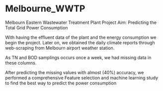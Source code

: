 # Melbourne_WWTP


Melbourn Eastern Wastewater Treatment Plant 
Project Aim: Predicting the Total Grid Power Consumption

With having the effluent data of the plant and the energy consumption we begin the project.
Later on, we obtained the daily climate reports through web-scraping from Melbourn airport weather station.

As TN and BOD samplings occurs once a week, we had missing data in these columns.

After predicting the missing values with almost (40%) accuracy, we performed a comprehensive Feature selection and machine learning study to find the best way to predict the power consumption
